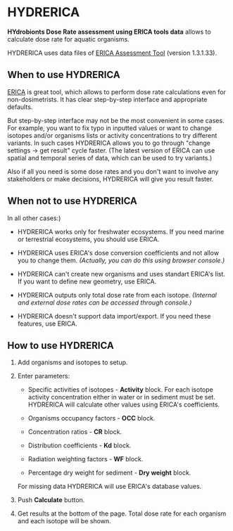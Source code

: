 # HYDRERICA

**HYdrobionts Dose Rate assessment using ERICA tools data** allows to calculate dose rate for aquatic organisms.

HYDRERICA uses data files of [ERICA Assessment Tool](http://erica-tool.com/) (version 1.3.1.33).

## When to use HYDRERICA

[ERICA](http://erica-tool.com/) is great tool, which allows to perform dose rate calculations even for non-dosimetrists. It has clear step-by-step interface and appropriate defaults.

But step-by-step interface may not be the most convenient in some cases. For example, you want to fix typo in inputted values or want to change isotopes and/or organisms lists or activity concentrations to try different variants. In such cases HYDRERICA allows you to go through "change settings -> get result" cycle faster. (The latest version of ERICA can use spatial and temporal series of data, which can be used to try variants.)

Also if all you need is some dose rates and you don't want to involve any stakeholders or make decisions, HYDRERICA will give you result faster.

## When not to use HYDRERICA

In all other cases:)

- HYDRERICA works only for freshwater ecosystems. If you need marine or terrestrial ecosystems, you should use ERICA.

- HYDRERICA uses ERICA's dose conversion coefficients and not allow you to change them. *(Actually, you can do this using browser console.)*

- HYDRERICA can't create new organisms and uses standart ERICA's list. If you want to define new geometry, use ERICA.

- HYDRERICA outputs only total dose rate from each isotope. *(Internal and external dose rates can be accessed through console.)*

- HYDRERICA doesn't support data import/export. If you need these features, use ERICA.

## How to use HYDRERICA

1. Add organisms and isotopes to setup.

2. Enter parameters:

    - Specific activities of isotopes - **Activity** block. For each isotope activity concentration either in water or in sediment must be set. HYDRERICA will calculate other values using ERICA's coefficients.

    - Organisms occupancy factors - **OCC** block.

    - Concentration ratios - **CR** block.

    - Distribution coefficients - **Kd** block.

    - Radiation weighting factors - **WF** block.

    - Percentage dry weight for sediment - **Dry weight** block.

    For missing data HYDRERICA will use ERICA's database values.

3. Push **Calculate** button.

4. Get results at the bottom of the page. Total dose rate for each organism and each isotope will be shown.
